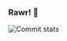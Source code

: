 ### Rawr! :wave:

![Commit stats](https://github-readme-stats.vercel.app/api?username=vsoch&show_icons=true&count_private=true&include_all_commits=true&theme=transparent)
